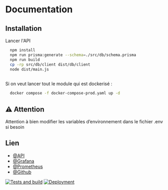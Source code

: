 # Documentation

## Installation

Lancer l'API

```bash
  npm install 
  npm run prisma:generate --schema=./src/db/schema.prisma
  npm run build
  cp -rp src/db/client dist/db/client
  node dist/main.js
  
```

Si on veut lancer tout le module qui est dockerisé :

```bash
  docker compose -f docker-compose-prod.yaml up -d
```

## ⚠️ Attention

Attention à bien modifier les variables d’environnement dans le fichier .env si besoin

## Lien

- [@API](https://laporteacote.online)
- [@Grafana](https://laporteacote.online:7181)
- [@Prometheus](https://laporteacote.online:9090)
- [@Github](https://github.com/Lost4295/rest-cinema-api)

[![Tests and build](https://github.com/Lost4295/rest-cinema-api/actions/workflows/node.js.yml/badge.svg)](https://github.com/Lost4295/rest-cinema-api/actions/workflows/node.js.yml)
[![Deployment](https://github.com/Lost4295/rest-cinema-api/actions/workflows/cd.yml/badge.svg)](https://github.com/Lost4295/rest-cinema-api/actions/workflows/cd.yml)
